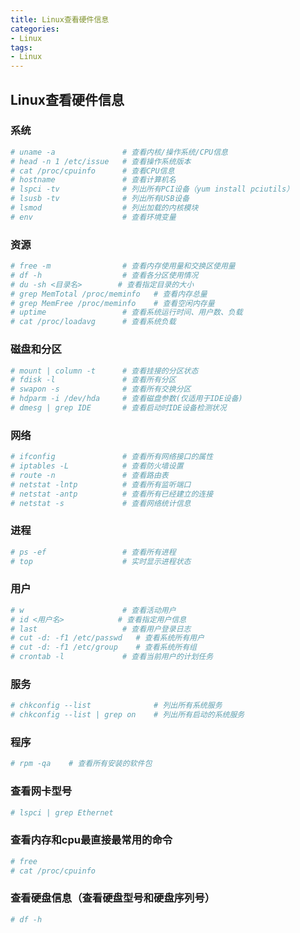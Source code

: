 ```yaml
---
title: Linux查看硬件信息
categories: 
- Linux
tags:
- Linux
---
```


## Linux查看硬件信息

### 系统
```bash
# uname -a               # 查看内核/操作系统/CPU信息
# head -n 1 /etc/issue   # 查看操作系统版本
# cat /proc/cpuinfo      # 查看CPU信息
# hostname               # 查看计算机名
# lspci -tv              # 列出所有PCI设备（yum install pciutils）
# lsusb -tv              # 列出所有USB设备
# lsmod                  # 列出加载的内核模块
# env                    # 查看环境变量
```
### 资源
``` bash
# free -m                # 查看内存使用量和交换区使用量
# df -h                  # 查看各分区使用情况
# du -sh <目录名>        # 查看指定目录的大小
# grep MemTotal /proc/meminfo   # 查看内存总量
# grep MemFree /proc/meminfo    # 查看空闲内存量
# uptime                 # 查看系统运行时间、用户数、负载
# cat /proc/loadavg      # 查看系统负载
```
### 磁盘和分区
``` bash
# mount | column -t      # 查看挂接的分区状态
# fdisk -l               # 查看所有分区
# swapon -s              # 查看所有交换分区
# hdparm -i /dev/hda     # 查看磁盘参数(仅适用于IDE设备)
# dmesg | grep IDE       # 查看启动时IDE设备检测状况
```
### 网络
``` bash
# ifconfig               # 查看所有网络接口的属性
# iptables -L            # 查看防火墙设置
# route -n               # 查看路由表
# netstat -lntp          # 查看所有监听端口
# netstat -antp          # 查看所有已经建立的连接
# netstat -s             # 查看网络统计信息
```
### 进程
``` bash
# ps -ef                 # 查看所有进程
# top                    # 实时显示进程状态
```
### 用户
``` bash
# w                      # 查看活动用户
# id <用户名>            # 查看指定用户信息
# last                   # 查看用户登录日志
# cut -d: -f1 /etc/passwd   # 查看系统所有用户
# cut -d: -f1 /etc/group    # 查看系统所有组
# crontab -l             # 查看当前用户的计划任务
```
### 服务
``` bash
# chkconfig --list              # 列出所有系统服务
# chkconfig --list | grep on    # 列出所有启动的系统服务
```
### 程序
``` bash
# rpm -qa    # 查看所有安装的软件包
```
### 查看网卡型号
``` bash
# lspci | grep Ethernet
```
### 查看内存和cpu最直接最常用的命令
``` bash
# free
# cat /proc/cpuinfo
```
### 查看硬盘信息（查看硬盘型号和硬盘序列号）
``` bash
# df -h
```